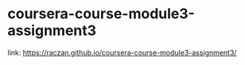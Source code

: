 # coursera-course-module3-assignment3
link: https://raczan.github.io/coursera-course-module3-assignment3/
